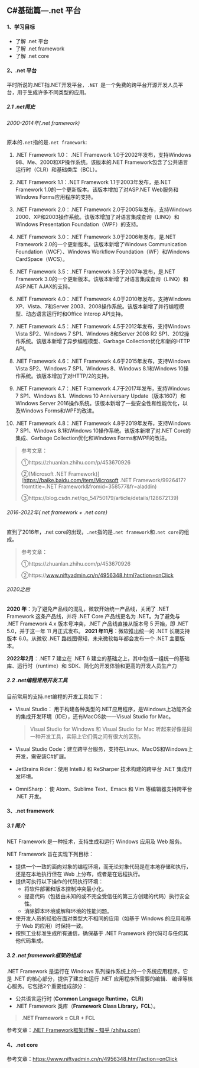 ## C#基础篇—.net 平台

#### 1、学习目标

* 了解 .net 平台
* 了解 .net framework
* 了解 .net core





#### 2、.net 平台

 平时所说的.NET指.NET开发平台，`.NET `是一个免费的跨平台开源开发人员平台，用于生成许多不同类型的应用。



##### 2.1 .net简史

###### 2000-2014年(.net framework)

原本的`.net`指的是`.net framework`:

1. .NET Framework 1.0： .NET Framework 1.0于2002年发布，支持Windows 98、Me、2000和XP操作系统。该版本的.NET Framework包含了公共语言运行时（CLR）和基础类库（BCL）。

2. .NET Framework 1.1：.NET Framework 1.1于2003年发布，是.NET Framework 1.0的一个更新版本。该版本增加了对ASP.NET Web服务和Windows Forms应用程序的支持。

3. .NET Framework 2.0：.NET Framework 2.0于2005年发布，支持Windows 2000、XP和2003操作系统。该版本增加了对语言集成查询（LINQ）和Windows Presentation Foundation（WPF）的支持。
4. .NET Framework 3.0：.NET Framework 3.0于2006年发布，是.NET Framework 2.0的一个更新版本。该版本新增了Windows Communication Foundation（WCF）、Windows Workflow Foundation（WF）和Windows CardSpace（WCS）。
5. .NET Framework 3.5：.NET Framework 3.5于2007年发布，是.NET Framework 3.0的一个更新版本。该版本新增了对语言集成查询（LINQ）和ASP.NET AJAX的支持。
6. .NET Framework 4.0：.NET Framework 4.0于2010年发布，支持Windows XP、Vista、7和Server 2003、2008操作系统。该版本新增了并行编程模型、动态语言运行时和Office Interop API支持。
7. .NET Framework 4.5：.NET Framework 4.5于2012年发布，支持Windows Vista SP2、Windows 7 SP1、Windows 8和Server 2008 R2 SP1、2012操作系统。该版本新增了异步编程模型、Garbage Collection优化和新的HTTP API。
8. .NET Framework 4.6：.NET Framework 4.6于2015年发布，支持Windows Vista SP2、Windows 7 SP1、Windows 8、Windows 8.1和Windows 10操作系统。该版本增加了对HTTP/2的支持。
9. .NET Framework 4.7：.NET Framework 4.7于2017年发布，支持Windows 7 SP1、Windows 8.1、Windows 10 Anniversary Update（版本1607）和Windows Server 2016操作系统。该版本新增了一些安全性和性能优化，以及Windows Forms和WPF的改进。
10. .NET Framework 4.8：.NET Framework 4.8于2019年发布，支持Windows 7 SP1、Windows 8.1和Windows 10操作系统。该版本新增了对.NET Core的集成、Garbage Collection优化和Windows Forms和WPF的改进。

> 参考文章：
>
> ①https://zhuanlan.zhihu.com/p/453670926
>
> ②[Microsoft .NET Framework)](https://baike.baidu.com/item/Microsoft .NET Framework/9926417?fromtitle=.NET Framework&fromid=358577&fr=aladdin)
>
> ③https://blog.csdn.net/qq_54750179/article/details/128672139)



###### 2016-2022年(.net framework + .net core)

直到了2016年，.net core的出现，`.net`指的是`.net framework`和`.net core`的组成。

> 参考文章：
>
> ①https://zhuanlan.zhihu.com/p/453670926
>
> ②https://www.niftyadmin.cn/n/4956348.html?action=onClick



###### 2020之后

**2020 年**：为了避免产品线的混乱，微软开始统一产品线，关闭了 .NET Framework 这条产品线，并将 .NET Core 产品线更名为 .NET。为了避免与 .NET Framework 4.x 版本号冲突，.NET 产品线直接从版本号 5 开始，即 .NET 5.0，并于这一年 11 月正式发布。
**2021 年11月**：微软推出统一的 .NET 长期支持版本 6.0。从微软 .NET 路线图得知，未来微软每年都会发布一个 .NET 主要版本。

**2022年2月**：.NET 7 建立在 .NET 6 建立的基础之上，其中包括一组统一的基础库、运行时（runtime）和 SDK、简化的开发体验和更高的开发人员生产力



##### 2.2 .net编程常用开发工具

目前常用的支持.net编程的开发工具如下：

* Visual Studio： 用于构建各种类型的.NET应用程序，是Windows上功能齐全的集成开发环境（IDE），还有MacOS款——Visual Studio for Mac。

  > Visual Studio for Windows 和  Visual Studio for Mac 听起来好像是同一种开发工具，实际上它们俩之间有很大的区别。

* Visual Studio Code：建立跨平台服务，支持在Linux、MacOS和Windows上开发，需安装C#扩展。

* JetBrains Rider：使用 IntelliJ 和 ReSharper 技术构建的跨平台 .NET 集成开发环境。

* OmniSharp： 使 Atom、Sublime Text、Emacs 和 Vim 等编辑器支持跨平台 .NET 开发。





#### 3、.net framework

##### 3.1 简介

NET Framework 是一种技术，支持生成和运行 Windows 应用及 Web 服务。

NET Framework 旨在实现下列目标：

- 提供一个一致的面向对象的编程环境，而无论对象代码是在本地存储和执行，还是在本地执行但在 Web 上分布，或者是在远程执行。
- 提供可执行以下操作的代码执行环境：
  - 将软件部署和版本控制冲突最小化。
  - 提高代码（包括由未知的或不完全受信任的第三方创建的代码）执行安全性。
  - 消除脚本环境或解释环境的性能问题。
- 使开发人员的经验在面对类型大不相同的应用（如基于 Windows 的应用和基于 Web 的应用）时保持一致。
- 按照工业标准生成所有通信，确保基于 .NET Framework 的代码可与任何其他代码集成。



##### 3.2 .net framework框架的组成

.NET Framework 是运行在 Windows 系列操作系统上的一个系统应用程序。它是 .NET 的核心部分，提供了建立和运行 .NET 应用程序所需要的编辑、 编译等核心服务。它包括2个重要组成部分：

* 公共语言运行时 (**Common Language Runtime，CLR**) 
* .NET Framework 类库（**Framework Class Library，FCL**）。

> **.NET Framework = CLR + FCL**



参考文章：[.NET Framework框架详解 - 知乎 (zhihu.com)](https://zhuanlan.zhihu.com/p/577685760)





#### 4、.net core

参考文章：https://www.niftyadmin.cn/n/4956348.html?action=onClick







